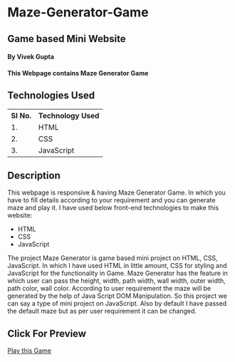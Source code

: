 # Maze-Generator-Game

## Game based Mini Website 

#### By Vivek Gupta

#### This Webpage contains Maze Generator Game

## Technologies Used

<table>
    <tr>
        <th>
            SI No.
            </th>
                <th>
            Technology Used
            </th>
    </tr>
    <tr>
        <td>
            1.
        </td>
        <td>
            HTML
        </td>
    </tr>
    <tr>
        <td>
            2.
        </td>
        <td>
            CSS
        </td>
    </tr>
    <tr>
        <td>
            3.
        </td>
        <td>
            JavaScript
        </td>
    </tr>
    
 </table>
    

## Description
This webpage is responsive & having Maze Generator Game. In which you have to fill details according to your requirement and you can generate maze and play it.
I have used below front-end technologies to make this website:

* HTML
* CSS
* JavaScript

<p>
The project Maze Generator is game based mini project on HTML, CSS, JavaScript. In which I have used HTML in little amount, CSS for styling and JavaScript for the functionality in Game. Maze Generator has the feature in which user can pass the height, width, path width, wall width, outer width, path color, wall color. According to user requirement the maze will be generated by the help of Java Script DOM Manipulation. So this project we can say a type of mini project on JavaScript. Also by default I have passed the default maze but as per user requirement it can be changed.
</p>

## Click For Preview
<a href="https://thewisdomgupta.github.io/Maze-Generator-Game/">Play this Game<a>

